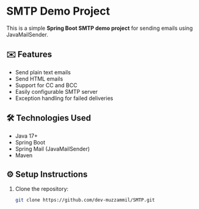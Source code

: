 # SMTP Demo Project

This is a simple **Spring Boot SMTP demo project** for sending emails using JavaMailSender.

## ✉️ Features

- Send plain text emails
- Send HTML emails
- Support for CC and BCC
- Easily configurable SMTP server
- Exception handling for failed deliveries

## 🛠️ Technologies Used

- Java 17+
- Spring Boot
- Spring Mail (JavaMailSender)
- Maven

## ⚙️ Setup Instructions

1. Clone the repository:
   ```bash
   git clone https://github.com/dev-muzzammil/SMTP.git
